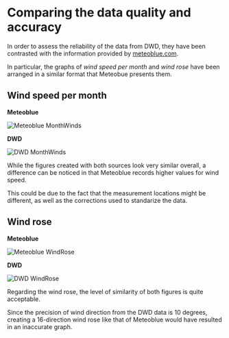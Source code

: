 # Comparing the data quality and accuracy

In order to assess the reliability of the data from DWD, they have been contrasted with the information provided by [meteoblue.com](https://www.meteoblue.com/en/weather/historyclimate/climatemodelled/munich_germany_2867714). 

In particular, the graphs of *wind speed per month* and *wind rose* have been arranged in a similar format that Meteobue presents them. 

## Wind speed per month
**Meteoblue**

![Meteoblue MonthWinds](https://github.com/DavidMayoral/TU-Munich-microclimate/blob/main/NOTES_Comp_Meteoblue/Meteoblue_MonthWinds.svg)

**DWD**

![DWD MonthWinds](https://github.com/DavidMayoral/TU-Munich-microclimate/blob/main/3_dataplots/plotly_comp_meteoblue/02_MonthWinds_city.svg)

While the figures created with both sources look very similar overall, a difference can be noticed in that Meteoblue records higher values for wind speed.

This could be due to the fact that the measurement locations might be different, as well as the corrections used to standarize the data.

## Wind rose
**Meteoblue**

![Meteoblue WindRose](https://github.com/DavidMayoral/TU-Munich-microclimate/blob/main/NOTES_Comp_Meteoblue/Meteoblue_WindRose.svg)

**DWD**

![DWD WindRose](https://github.com/DavidMayoral/TU-Munich-microclimate/blob/main/3_dataplots/plotly_comp_meteoblue/06_WindRose_precise_city.svg)

Regarding the wind rose, the level of similarity of both figures is quite acceptable.

Since the precision of wind direction from the DWD data is 10 degrees, creating a 16-direction wind rose like that of Meteoblue would have resulted in an inaccurate graph.
